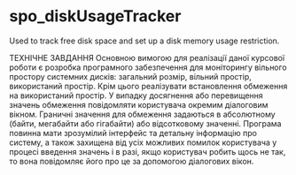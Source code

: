 # spo_diskUsageTracker
Used to track free disk space and set up a disk memory usage restriction. 

ТЕХНІЧНЕ ЗАВДАННЯ
Основною вимогою для реалізації даної курсової роботи є розробка програмного забезпечення для моніторингу вільного простору  системних дисків: загальний розмір, вільний простір, використаний простір. Крім цього реалізувати встановлення обмеження на використаний простір. У випадку досягнення або перевищення значень обмеження повідомляти користувача окремим діалоговим вікном. Граничні значення для обмеження задаються в абсолютному (байти, мегабайти або гігабайти) або відсотковому значенні. 
Програма повинна мати зрозумілий інтерфейс та детальну інформацію про систему, а також захищена від усіх можливих помилок користувача у процесі введення значень і в разі, якщо користувач робить щось не так, то вона повідомляє його про це за допомогою діалогових вікон.
